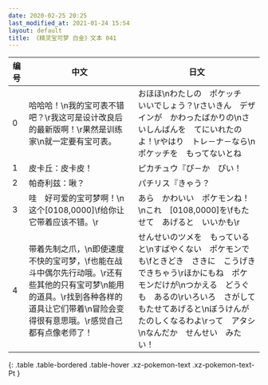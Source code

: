 ```yaml
---
date: 2020-02-25 20:25
last_modified_at: 2021-01-24 15:54
layout: default
title: 《精灵宝可梦 白金》文本 041
---
```

| 编号 | 中文 | 日文 |
| ---- | ---- | ---- |
| 0 | 哈哈哈！\n我的宝可表不错吧？\r我这可是设计改良后的最新版啊！\r果然是训练家\n就一定要有宝可表。 | おほほ\nわたしの　ポケッチ　いいでしょう？\rさいきん　デザインが　かわったばかりの\nさいしんばんを　てにいれたのよ！\rやはり　トレ－ナ－なら\nポケッチを　もってないとね |
| 1 | 皮卡丘：皮卡皮！ | ピカチュウ『ぴ－か　ぴい！ |
| 2 | 帕奇利兹：啾？ | パチリス『きゃう？ |
| 3 | 哇　好可爱的宝可梦啊！\n这个[0108,0000]\f给你让它带着应该不错。\r | あら　かわいい　ポケモンね！\nこれ　[0108,0000]を\fもたせて　あげると　いいかも\r |
| 4 | 带着先制之爪，\n即使速度不快的宝可梦，\f也能在战斗中偶尔先行动哦。\r还有些其他的只有宝可梦\n能用的道具。\r找到各种各样的道具让它们带着\n冒险会变得很有意思哦。\r感觉自己都有点像老师了！ | せんせいのツメを　もっていると\nすばやくない　ポケモンでも\fときどき　さきに　こうげきできちゃう\rほかにもね　ポケモンだけが\nつかえる　どうぐも　あるの\rいろいろ　さがして　もたせてあげると\nぼうけんが　たのしくなるわよ\rって　アタシ\nなんだか　せんせい　みたい！ |
{: .table .table-bordered .table-hover .xz-pokemon-text .xz-pokemon-text-Pt }